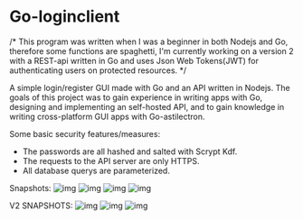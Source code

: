 # Go-loginclient

/* This program was written when I was a beginner in both Nodejs and Go, therefore some functions are spaghetti, I'm currently working on a version 2 with a REST-api written in Go and uses Json Web Tokens(JWT) for authenticating users on protected resources. */



A simple login/register GUI made with Go and an API written in Nodejs. The goals of this project was to gain experience in writing apps with Go, designing and implementing an self-hosted API, and to gain knowledge in writing cross-platform GUI apps with Go-astilectron.

Some basic security features/measures: 
 * The passwords are all hashed and salted with Scrypt Kdf. 
 * The requests to the API server are only HTTPS.
 * All database querys are parameterized. 
 
 
 Snapshots:
 ![img](https://imgur.com/2i0tKWP.png)
 ![img](https://imgur.com/YVRTVGi.png)
 ![img](https://imgur.com/IZHuZGQ.png)
 ![img](https://imgur.com/PT3bTs6.png)
 
 
 V2 SNAPSHOTS:
 ![img](https://imgur.com/pZHAiL6.png)
 ![img](https://imgur.com/NGpK7fi.png)
 ![img](https://imgur.com/ZKhMuto.png)
   
 
